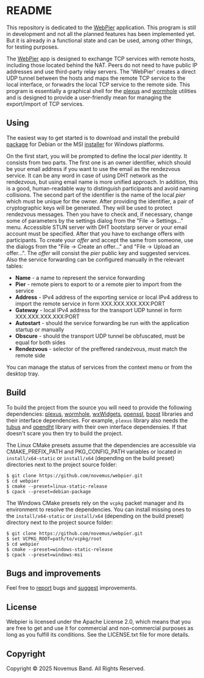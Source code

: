 # README

This repository is dedicated to the [WebPier](https://github.com/novemus/webpier) application. This program is still in development and not all the planned features has been implemented yet. But it is already in a functional state and can be used, among other things, for testing purposes.

The [WebPier](https://github.com/novemus/webpier) app is designed to exchange TCP services with remote hosts, including those located behind the NAT. Peers do not need to have public IP addresses and use third-party relay servers. The 'WebPier' creates a direct UDP tunnel between the hosts and maps the remote TCP service to the local interface, or forwadrs the local TCP service to the remote side. This program is essentially a graphical shell for the [plexus](https://github.com/novemus/plexus) and [wormhole](https://github.com/novemus/wormhole) utilities and is designed to provide a user-friendly mean for managing the export/import of TCP services.

## Using

The easiest way to get started is to download and install the prebuild [package](https://github.com/novemus/webpier/releases) for Debian or the MSI [installer](https://github.com/novemus/webpier/releases) for Windows platforms.

On the first start, you will be prompted to define the local *pier* identity. It consists from two parts. The first one is an owner identifier, which should be your email address if you want to use the email as the rendezvous service. It can be any word in case of using DHT network as the rendezvous, but using email name is more unified approach. In addition, this is a good, human-readable way to distinguish participants and avoid naming collisions. The second part of the identifier is the name of the local *pier* which must be unique for the owner. After providing the identifier, a pair of cryptographic keys will be generated. They will be used to protect rendezvous messages. Then you have to check and, if necessary, change some of parameters by the settings dialog from the "File -> Settings..." menu. Accessible STUN server with DHT bootstarp server or your email account must be specified. After that you have to exchange offers with participants. To create your *offer* and accept the same from someone, use the dialogs from the "File -> Create an offer..." and "File -> Upload an offer...". The *offer* will consist the *pier* public key and suggested services. Also the service forwarding can be configured manually in the relevant tables:

* **Name** - a name to represent the service forwarding
* **Pier** - remote piers to export to or a remote pier to import from the service
* **Address** - IPv4 address of the exporting service or local IPv4 address to import the remote service in form XXX.XXX.XXX.XXX:PORT
* **Gateway** - local IPv4 address for the transport UDP tunnel in form XXX.XXX.XXX.XXX:PORT
* **Autostart** - should the service forwarding be run with the application startup or manually
* **Obscure** - should the transport UDP tunnel be obfuscated, must be equal for both sides
* **Rendezvous** - selector of the preffered randezvous, must match the remote side

You can manage the status of services from the context menu or from the desktop tray.

## Build

To build the project from the source you will need to provide the following dependencies: [plexus](https://github.com/novemus/plexus), [wormhole](https://github.com/novemus/wormhole), [wxWidgets](https://github.com/wxWidgets/wxWidgets), [openssl](https://github.com/openssl/openssl), [boost](https://github.com/boostorg/boost) libraries and their interface dependencies. For example, `plexus` library also needs the [tubus](https://github.com/novemus/tubus) and [opendht](https://github.com/savoirfairelinux/opendht) library with their own interface dependensies. If that doesn't scare you then try to build the project.

The Linux CMake presets assume that the dependencies are accessible via CMAKE_PREFIX_PATH and PKG_CONFIG_PATH variables or located in `install/x64-static` or `install/x64` (depending on the build preset) directories next to the project source folder:

```console
$ git clone https://github.com/novemus/webpier.git
$ cd webpier
$ cmake --preset=linux-static-release
$ cpack --preset=debian-package
```

The Windows CMake presets rely on the `vcpkg` packet manager and its environment to resolve the dependencies. You can install missing ones to the `install/x64-static` or `install/x64` (depending on the build preset) directory next to the project source folder:

```console
$ git clone https://github.com/novemus/webpier.git
$ set VCPKG_ROOT=path/to/vcpkg/root
$ cd webpier
$ cmake --preset=windows-static-release
$ cpack --preset=windows-msi
```

## Bugs and improvements

Feel free to [report](https://github.com/novemus/webpier/issues) bugs and [suggest](https://github.com/webpier/plexus/issues) improvements. 

## License

Webpier is licensed under the Apache License 2.0, which means that you are free to get and use it for commercial and non-commercial purposes as long as you fulfill its conditions. See the LICENSE.txt file for more details.

## Copyright

Copyright © 2025 Novemus Band. All Rights Reserved.
